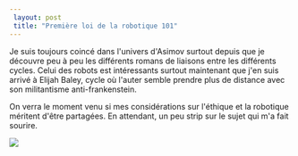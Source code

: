 ```yaml
---
 layout: post
 title: "Première loi de la robotique 101"
---
```


Je suis toujours coincé dans l'univers d'Asimov surtout depuis que je découvre peu à peu les différents romans de liaisons entre les différents cycles. Celui des robots est intéressants surtout maintenant que j'en suis arrivé à Elijah Baley, cycle où l'auter semble prendre plus de distance avec son militantisme anti-frankenstein.

On verra le moment venu si mes considérations sur l'éthique et la robotique méritent d'être partagées. En attendant, un peu strip sur le sujet qui m'a fait sourire.

<a href="http://www.dieselsweeties.com/archive/2194"><img src="http://www.dieselsweeties.com/hstrips/0/2/1/9/02194.png" /></a>
